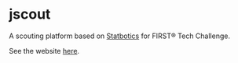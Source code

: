 # jscout

A scouting platform based on [Statbotics](https://www.statbotics.io/) for FIRST® Tech Challenge.

See the website [here](jaiden.rocks).
